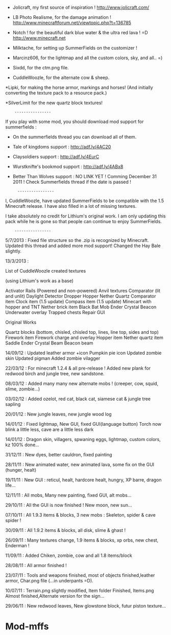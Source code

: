 * Jolicraft, my first source of inspiration !
http://www.jolicraft.com/

* LB Photo Realisme, for the damage animation !
http://www.minecraftforum.net/viewtopic.php?t=136785

* Notch ! for the beautiful dark blue water & the ultra red lava ! =D
http://www.minecraft.net

* Milktache, for setting up SummerFields on the customizer !

* Marcinz606, for the lightmap and all the custom colors, sky, and all.. =)

* Sixdd, for the ctm.png file.

* CuddleWoozle, for the alternate cow & sheep.

*Lipki, for making the horse armor, markings and horses!  (And initially converting the texture pack to a resource pack.)

*SilverLimit for the new quartz block textures!

		----------------


If you play with some mod, you should download mod support for summerfields :
- On the summerfields thread you can download all of them.

* Tale of kingdoms support :
	http://adf.ly/4AC20

* Claysoldiers support :
	http://adf.ly/4EurC

* Wurstknifte's bookmod support :
	http://adf.ly/4ABx8

* Better Than Wolves support :
	NO LINK YET !
	Comming December 31 2011 ! 
	Check Summerfields thread if the date is passed !
    
		----------------
        
I, CuddleWoozle, have updated SummerFields to be compatible with the 1.5 Minecraft release.  I have also filled in a lot of missing textures.

I take absolutely no credit for Lithium's original work.  I am only updating this pack while he is gone so that people can continue to enjoy SummerFields.

		----------------

5/7/2013 :
Fixed file structure so the .zip is recognized by Minecraft.
Updated this thread and added more mod support!
Changed the Hay Bale slightly.

13/3/2013 :

List of CuddleWoozle created textures

(using Lithium's work as a base)

Activator Rails (Powered and non-powered)
Anvil textures
Comparator (lit and unlit)
Daylight Detector
Dropper
Hopper
Nether Quartz
Comparator item
Clock item (1.5 update)
Compass item (1.5 update)
Minecart with hopper and TNT
Nether brick item
Black Bat Mob
Ender Crystal
Beacon
Underwater overlay
Trapped chests
Repair GUI

Original Works

Quartz blocks (bottom, chisled, chisled top, lines, line top, sides and top)
Firework item
Firework charge and overlay
Hopper item
Nether quartz item
Saddle
Ender Crystal Beam
Beacon beam

14/09/12 :
Updated leather armor +icon
Pumpkin pie icon
Updated zombie skin
Updated pigman
Added zombie vilagger

22/03/12 :
For minecraft 1.2.4 & all pre-release !
Added new plank for redwood birch and jungle tree, new sandstone.

08/03/12 :
Added many many new alternate mobs !
(creeper, cow, squid, slime, zombie...)

03/02/12 :
Added ozelot, red cat, black cat, siamese cat & jungle tree sapling

20/01/12 :
New jungle leaves, new jungle wood log

14/01/12 :
Fixed lightmap, New GUI, fixed GUI(language button)
Torch now blink a little less, cave are a little less dark

14/01/12 :
Dragon skin, villagers, spwaning eggs, lightmap, custom colors, kz 100% done...

31/12/11 :
New dyes, better cauldron, fixed painting

28/11/11 :
New animated water, new animated lava, some fix on the GUI (hunger, healt)

19/11/11 :
New GUI : reticul, healt, hardcore healt, hungry, XP barre, dragon life...

12/11/11 :
All mobs, Many new painting, fixed GUI, alt mobs...

29/10/11 :
All the GUI is now finished ! New moon, new sun...

07/10/11 :
All 1.9.3 items & blocks, 3 new mobs : Skeleton, spider & cave spider !

30/09/11 :
All 1.9.2 items & blocks, all disk, slime & ghast !

26/09/11 :
Many textures change, 1.9 items & blocks, xp orbs, new chest, Enderman !

11/09/11 :
Added Chiken, zombie, cow and all 1.8 items/block

28/08/11 :
All armor finished !

23/07/11 :
Tools and weapons finished, most of objects finished,leather armor, Char.png file (...in underpants =D).

10/07/11 :
Terrain.png slightly modified, Item folder Finished, Items.png Almost finished,Alternate version for the sign...

29/06/11 :
New redwood leaves, New glowstone block, futur piston texture...


# Mod-mffs
